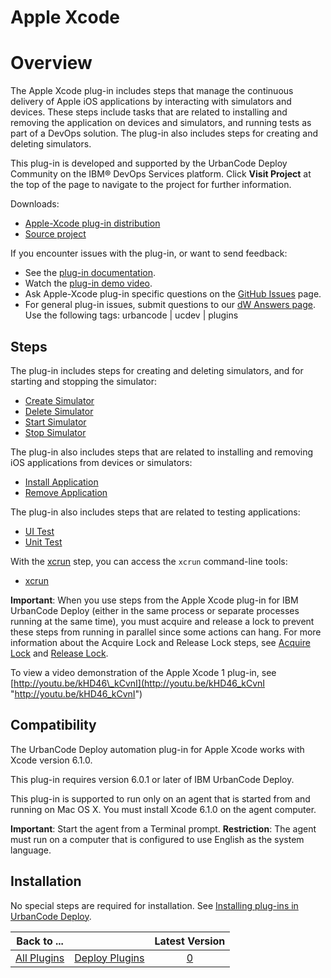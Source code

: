 
Apple Xcode
===========

Overview
========

The Apple Xcode plug-in includes steps that manage the continuous delivery of Apple iOS applications by interacting with simulators and devices. These steps include tasks that are related to installing and removing the application on devices and simulators, and running tests as part of a DevOps solution. The plug-in also includes steps for creating and deleting simulators.

This plug-in is developed and supported by the UrbanCode Deploy Community on the IBM® DevOps Services platform. Click **Visit Project** at the top of the page to navigate to the project for further information.

Downloads:

* [Apple-Xcode plug-in distribution](https://github.com/UrbanCode/Apple-Xcode-UCD/releases)
* [Source project](https://github.com/UrbanCode/Apple-Xcode-UCD)

If you encounter issues with the plug-in, or want to send feedback:

* See the [plug-in documentation](https://developer.ibm.com/urbancode/plugindoc/ibmucd/apple-xcode-plug/1-2/).
* Watch the [plug-in demo video](http://youtu.be/kHD46_kCvnI).
* Ask Apple-Xcode plug-in specific questions on the [GitHub Issues](https://github.com/UrbanCode/Apple-Xcode-UCD/issues) page.
* For general plug-in issues, submit questions to our [dW Answers page](https://developer.ibm.com/answers/smart-spaces/23/urbancode.html). Use the following tags: urbancode | ucdev | plugins

**Steps**
---------

The plug-in includes steps for creating and deleting simulators, and for starting and stopping the simulator:

* [Create Simulator](http://developer.ibm.com/urbancode/plugindoc/ibmucd/apple-xcode-plug/1-2/steps/#create_simulator "Create Simulator")
* [Delete Simulator](https://developer.ibm.com/urbancode/plugindoc/ibmucd/apple-xcode-plug/1-2/steps/#delete_simulator "Delete Simulator")
* [Start Simulator](https://developer.ibm.com/urbancode/plugindoc/ibmucd/apple-xcode-plug/1-2/steps/#start_simulator "Start Simulator")
* [Stop Simulator](https://developer.ibm.com/urbancode/plugindoc/ibmucd/apple-xcode-plug/1-2/steps/#stop_simulator "Stop Simulator")

The plug-in also includes steps that are related to installing and removing iOS applications from devices or simulators:

* [Install Application](https://developer.ibm.com/urbancode/plugindoc/ibmucd/apple-xcode-plug/1-2/steps/#install_application "Install Application")
* [Remove Application](https://developer.ibm.com/urbancode/plugindoc/ibmucd/apple-xcode-plug/1-2/steps/#remove_application "Remove Application")

The plug-in also includes steps that are related to testing applications:

* [UI Test](https://developer.ibm.com/urbancode/plugindoc/ibmucd/apple-xcode-plug/1-2/steps/#ui_test "UI Test")
* [Unit Test](https://developer.ibm.com/urbancode/plugindoc/ibmucd/apple-xcode-plug/1-2/steps/#unit_test "Unit Test")

With the [xcrun](https://developer.ibm.com/urbancode/plugindoc/ibmucd/apple-xcode-plug/1-2/steps/#xcrun "xcrun") step, you can access the `xcrun` command-line tools:

* [xcrun](https://developer.ibm.com/urbancode/plugindoc/ibmucd/apple-xcode-plug/1-2/steps/#xcrun "xcrun")

**Important**: When you use steps from the Apple Xcode plug-in for IBM UrbanCode Deploy (either in the same process or separate processes running at the same time), you must acquire and release a lock to prevent these steps from running in parallel since some actions can hang. For more information about the Acquire Lock and Release Lock steps, see [Acquire Lock](http://www-01.ibm.com/support/knowledgecenter/SS4GSP_6.1.0/com.ibm.udeploy.doc/topics/app_processsteps_lock_acquire.html "Acquire Lock") and [Release Lock](http://www-01.ibm.com/support/knowledgecenter/SS4GSP_6.1.0/com.ibm.udeploy.doc/topics/app_processsteps_lock_release.html "Release Lock").

To view a video demonstration of the Apple Xcode 1 plug-in, see [http://youtu.be/kHD46\_kCvnI](http://youtu.be/kHD46_kCvnI "http://youtu.be/kHD46_kCvnI")

**Compatibility**
-----------------

The UrbanCode Deploy automation plug-in for Apple Xcode works with Xcode version 6.1.0.

This plug-in requires version 6.0.1 or later of IBM UrbanCode Deploy.

This plug-in is supported to run only on an agent that is started from and running on Mac OS X. You must install Xcode 6.1.0 on the agent computer.

**Important**: Start the agent from a Terminal prompt. **Restriction**: The agent must run on a computer that is configured to use English as the system language.

**Installation**
----------------

No special steps are required for installation. See [Installing plug-ins in UrbanCode Deploy](https://www.urbancode.com/resource/installing-plug-ins-in-urbancode-products/ "Installing plug-ins in UrbanCode Deploy").


|Back to ...||Latest Version|
| :---: | :---: | :---: |
|[All Plugins](../../index.md)|[Deploy Plugins](../README.md)|[0]()|
